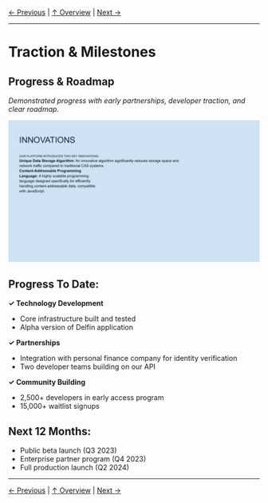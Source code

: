 [← Previous](slide09.md) | [↑ Overview](../README.md) | [Next →](slide11.md)

---

# Traction & Milestones

## Progress & Roadmap

*Demonstrated progress with early partnerships, developer traction, and clear roadmap.*

![Traction & Milestones](../images/slide19.png)


## Progress To Date:

**✓ Technology Development**
- Core infrastructure built and tested
- Alpha version of Delfin application

**✓ Partnerships**
- Integration with personal finance company for identity verification
- Two developer teams building on our API

**✓ Community Building**
- 2,500+ developers in early access program
- 15,000+ waitlist signups

## Next 12 Months:
- Public beta launch (Q3 2023)
- Enterprise partner program (Q4 2023)
- Full production launch (Q2 2024)



---

[← Previous](slide09.md) | [↑ Overview](../README.md) | [Next →](slide11.md)

